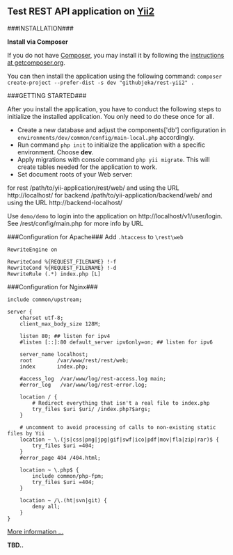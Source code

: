 ## Test REST API application on [Yii2](https://github.com/yiisoft/yii2)

###INSTALLATION###

**Install via Composer**

If you do not have [Composer](http://getcomposer.org/), you may install it by following the
[instructions at getcomposer.org](https://getcomposer.org/doc/00-intro.md).

You can then install the application using the following command:
`composer create-project --prefer-dist -s dev "githubjeka/rest-yii2" .`

###GETTING STARTED###

After you install the application, you have to conduct the following steps to initialize the installed application.
You only need to do these once for all.

- Create a new database and adjust the components['db'] configuration in `environments/dev/common/config/main-local.php` accordingly.
- Run command `php init` to initialize the application with a specific environment. Choose **dev**.
- Apply migrations with console command ``php yii migrate``. This will create tables needed for the application to work.
- Set document roots of your Web server:

for rest /path/to/yii-application/rest/web/ and using the URL http://localhost/
for backend /path/to/yii-application/backend/web/ and using the URL http://backend-localhost/

Use `demo/demo` to login into the application on http://localhost/v1/user/login. See /rest/config/main.php for more info by URL

###Configuration for Apache###
Add `.htaccess` to `\rest\web`
```
RewriteEngine on

RewriteCond %{REQUEST_FILENAME} !-f
RewriteCond %{REQUEST_FILENAME} !-d
RewriteRule (.*) index.php [L]
```

###Configuration for Nginx###
```
include common/upstream;

server {
    charset utf-8;
    client_max_body_size 128M;

    listen 80; ## listen for ipv4
    #listen [::]:80 default_server ipv6only=on; ## listen for ipv6

    server_name localhost;
    root        /var/www/rest/rest/web;
    index       index.php;

    #access_log  /var/www/log/rest-access.log main;
    #error_log   /var/www/log/rest-error.log;

    location / {
        # Redirect everything that isn't a real file to index.php
        try_files $uri $uri/ /index.php?$args;
    }

    # uncomment to avoid processing of calls to non-existing static files by Yii
    location ~ \.(js|css|png|jpg|gif|swf|ico|pdf|mov|fla|zip|rar)$ {
        try_files $uri =404;
    }
    #error_page 404 /404.html;

    location ~ \.php$ {
        include common/php-fpm;
        try_files $uri =404;
    }

    location ~ /\.(ht|svn|git) {
        deny all;
    }
}
```
[More information ... ](https://github.com/githubjeka/angular-yii2)

**TBD..**
